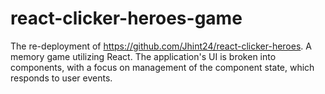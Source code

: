 # react-clicker-heroes-game
The re-deployment of https://github.com/Jhint24/react-clicker-heroes.  A memory game utilizing React. The application's UI is broken into components, with a focus on management of the component state, which responds to user events.
